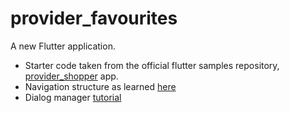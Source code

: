 # provider_favourites

A new Flutter application.

* Starter code taken from the official flutter samples repository, [provider_shopper](https://github.com/flutter/samples/tree/master/provider_shopper) app.
* Navigation structure as learned [here](https://medium.com/flutter-community/navigate-without-a-buildcontext-in-flutter-code-guide-2d344ee0e4d6)
* Dialog manager [tutorial](https://www.filledstacks.com/post/manager-your-flutter-dialogs-with-a-dialog-manager/)
